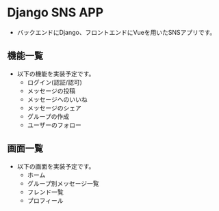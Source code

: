 # Django SNS APP
- バックエンドにDjango、フロントエンドにVueを用いたSNSアプリです。

## 機能一覧
- 以下の機能を実装予定です。
  - ログイン(認証/認可)
  - メッセージの投稿
  - メッセージへのいいね
  - メッセージのシェア
  - グループの作成
  - ユーザーのフォロー

## 画面一覧
- 以下の画面を実装予定です。
  - ホーム
  - グループ別メッセージ一覧
  - フレンド一覧
  - プロフィール